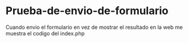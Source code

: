 # Prueba-de-envio-de-formulario
Cuando envio el formulario en vez de mostrar el resultado en la web me muestra el codigo del index.php
